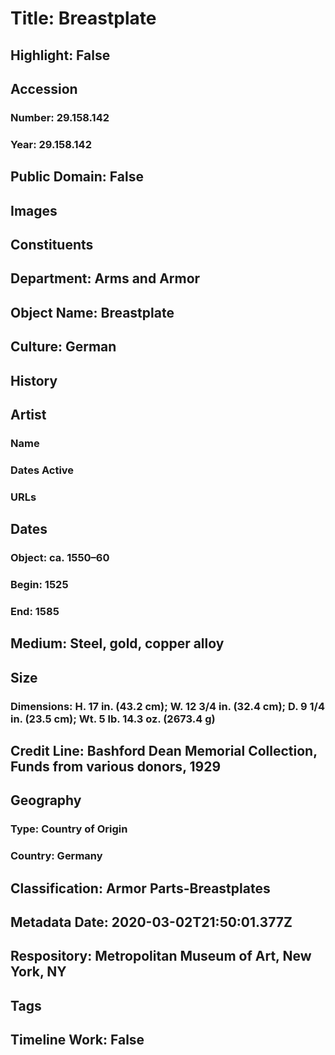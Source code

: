 # Title: Breastplate
## Highlight: False
## Accession
### Number: 29.158.142
### Year: 29.158.142
## Public Domain: False
## Images
## Constituents
## Department: Arms and Armor
## Object Name: Breastplate
## Culture: German
## History
## Artist
### Name
### Dates Active
### URLs
## Dates
### Object: ca. 1550–60
### Begin: 1525
### End: 1585
## Medium: Steel, gold, copper alloy
## Size
### Dimensions: H. 17 in. (43.2 cm); W. 12 3/4 in. (32.4 cm); D. 9 1/4 in. (23.5 cm); Wt. 5 lb. 14.3 oz. (2673.4 g)
## Credit Line: Bashford Dean Memorial Collection, Funds from various donors, 1929
## Geography
### Type: Country of Origin
### Country: Germany
## Classification: Armor Parts-Breastplates
## Metadata Date: 2020-03-02T21:50:01.377Z
## Respository: Metropolitan Museum of Art, New York, NY
## Tags
## Timeline Work: False